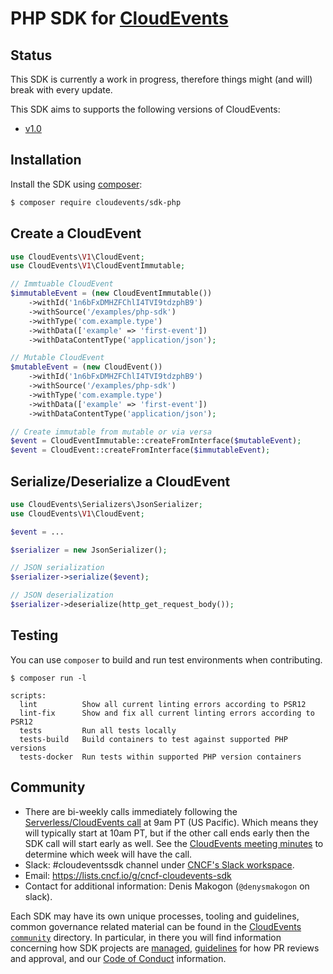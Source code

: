 # PHP SDK for [CloudEvents](https://github.com/cloudevents/spec)

## Status

This SDK is currently a work in progress, therefore things might (and will) break with every update.

This SDK aims to supports the following versions of CloudEvents:

- [v1.0](https://github.com/cloudevents/spec/blob/v1.0.1/spec.md)

## Installation

Install the SDK using [composer](https://getcomposer.org/):

```sh
$ composer require cloudevents/sdk-php
```

## Create a CloudEvent

```php
use CloudEvents\V1\CloudEvent;
use CloudEvents\V1\CloudEventImmutable;

// Immtuable CloudEvent
$immutableEvent = (new CloudEventImmutable())
    ->withId('1n6bFxDMHZFChlI4TVI9tdzphB9')
    ->withSource('/examples/php-sdk')
    ->withType('com.example.type')
    ->withData(['example' => 'first-event'])
    ->withDataContentType('application/json');

// Mutable CloudEvent
$mutableEvent = (new CloudEvent())
    ->withId('1n6bFxDMHZFChlI4TVI9tdzphB9')
    ->withSource('/examples/php-sdk')
    ->withType('com.example.type')
    ->withData(['example' => 'first-event'])
    ->withDataContentType('application/json');

// Create immutable from mutable or via versa
$event = CloudEventImmutable::createFromInterface($mutableEvent);
$event = CloudEvent::createFromInterface($immutableEvent);
```

## Serialize/Deserialize a CloudEvent

```php
use CloudEvents\Serializers\JsonSerializer;
use CloudEvents\V1\CloudEvent;

$event = ...

$serializer = new JsonSerializer();

// JSON serialization
$serializer->serialize($event);

// JSON deserialization
$serializer->deserialize(http_get_request_body());
```

## Testing

You can use `composer` to build and run test environments when contributing.

```
$ composer run -l

scripts:
  lint          Show all current linting errors according to PSR12
  lint-fix      Show and fix all current linting errors according to PSR12
  tests         Run all tests locally
  tests-build   Build containers to test against supported PHP versions
  tests-docker  Run tests within supported PHP version containers
```

## Community

- There are bi-weekly calls immediately following the [Serverless/CloudEvents
  call](https://github.com/cloudevents/spec#meeting-time) at
  9am PT (US Pacific). Which means they will typically start at 10am PT, but
  if the other call ends early then the SDK call will start early as well.
  See the [CloudEvents meeting minutes](https://docs.google.com/document/d/1OVF68rpuPK5shIHILK9JOqlZBbfe91RNzQ7u_P7YCDE/edit#)
  to determine which week will have the call.
- Slack: #cloudeventssdk channel under
  [CNCF's Slack workspace](https://slack.cncf.io/).
- Email: https://lists.cncf.io/g/cncf-cloudevents-sdk
- Contact for additional information: Denis Makogon (`@denysmakogon` on slack).

Each SDK may have its own unique processes, tooling and guidelines, common
governance related material can be found in the
[CloudEvents `community`](https://github.com/cloudevents/spec/tree/master/community)
directory. In particular, in there you will find information concerning
how SDK projects are
[managed](https://github.com/cloudevents/spec/blob/master/community/SDK-GOVERNANCE.md),
[guidelines](https://github.com/cloudevents/spec/blob/master/community/SDK-maintainer-guidelines.md)
for how PR reviews and approval, and our
[Code of Conduct](https://github.com/cloudevents/spec/blob/master/community/GOVERNANCE.md#additional-information)
information.
